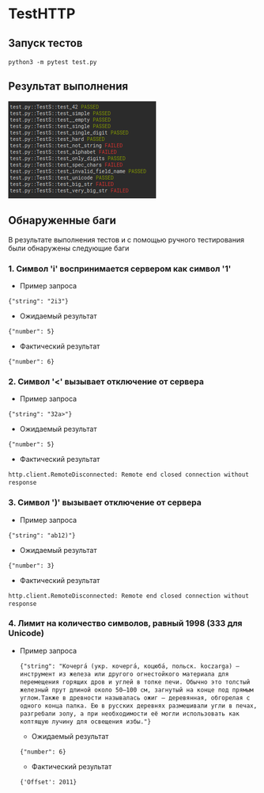 # TestHTTP
## Запуск тестов
```
python3 -m pytest test.py
```
## Результат выполнения
![](https://github.com/Diromer337/TestHTTP/blob/master/test_res/test_res.png?raw=true)
## Обнаруженные баги
В результате выполнения тестов и с помощью ручного тестирования были обнаружены следующие баги
### 1. Символ 'i' воспринимается сервером как символ '1'
  - Пример запроса
  ```
  {"string": "2i3"}
  ```
  - Ожидаемый результат
  ```
  {"number": 5}
  ```
  - Фактический результат
  ```
  {"number": 6}
  ```
### 2. Символ '<' вызывает отключение от сервера
 - Пример запроса
  ```
  {"string": "32a>"}
  ```
  - Ожидаемый результат
  ```
  {"number": 5}
  ```
  - Фактический результат
  ```
  http.client.RemoteDisconnected: Remote end closed connection without response
  ```
### 3. Символ ')' вызывает отключение от сервера
 - Пример запроса
  ```
  {"string": "ab12)"}
  ```
  - Ожидаемый результат
  ```
  {"number": 3}
  ```
  - Фактический результат
  ```
  http.client.RemoteDisconnected: Remote end closed connection without response
  ```
### 4. Лимит на количество символов, равный 1998 (333 для Unicode)
- Пример запроса
  ```
  {"string": "Кочерга́ (укр. кочерга́, коцюба́, польск. koczarga) — инструмент из железа или другого огнестойкого материала для перемещения горящих дров и углей в топке печи. Обычно это толстый железный прут длиной около 50—100 см, загнутый на конце под прямым углом.Также в древности называлась ожиг — деревянная, обгорелая с одного конца палка. Ею в русских деревнях размешивали угли в печах, разгребали золу, а при необходимости её могли использовать как коптящую лучину для освещения избы."}
  ```
  - Ожидаемый результат
  ```
  {"number": 6}
  ```
  - Фактический результат
  ```
  {'Offset': 2011}
  ```
